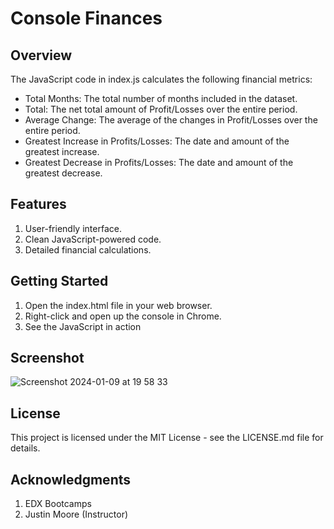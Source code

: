 # Console Finances
## Overview
The JavaScript code in index.js calculates the following financial metrics:
- Total Months: The total number of months included in the dataset.
- Total: The net total amount of Profit/Losses over the entire period.
- Average Change: The average of the changes in Profit/Losses over the entire period.
- Greatest Increase in Profits/Losses: The date and amount of the greatest increase.
- Greatest Decrease in Profits/Losses: The date and amount of the greatest decrease.
## Features
1. User-friendly interface.
2. Clean JavaScript-powered code.
3. Detailed financial calculations.
## Getting Started
1. Open the index.html file in your web browser.
2. Right-click and open up the console in Chrome.
3. See the JavaScript in action
## Screenshot
![Screenshot 2024-01-09 at 19 58 33](https://github.com/calltekk/console-finances/assets/112567796/b277440a-6453-464f-9751-3646839b9066)
## License
This project is licensed under the MIT License - see the LICENSE.md file for details.
## Acknowledgments
1. EDX Bootcamps
2. Justin Moore (Instructor)
